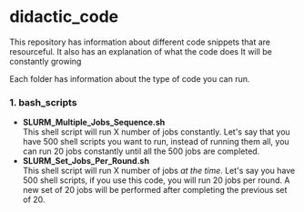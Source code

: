 # didactic_code
This repository has information about different code snippets that are resourceful. It also has an explanation of what the code does It will be constantly growing

Each folder has information about the type of code you can run.

### 1. **bash_scripts** 
   - **SLURM_Multiple_Jobs_Sequence.sh**      
This shell script will run X number of jobs constantly. Let's say that you have 500 shell scripts you want to run, instead of running them all, you can run 20 jobs constantly until all the 500 jobs are completed.  
   - **SLURM_Set_Jobs_Per_Round.sh**     
This shell script will run X number of jobs *at the time*. Let's say you have 500 shell scripts, if you use this code, you will run 20 jobs per round. A new set of 20 jobs will be performed after completing the previous set of 20.
